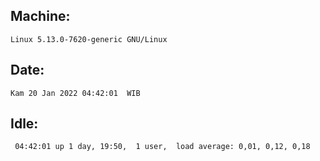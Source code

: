 ## Machine:
```
Linux 5.13.0-7620-generic GNU/Linux
```
## Date:
```
Kam 20 Jan 2022 04:42:01  WIB
```
## Idle:
```
 04:42:01 up 1 day, 19:50,  1 user,  load average: 0,01, 0,12, 0,18
```
